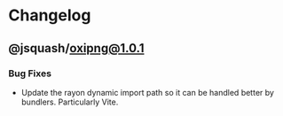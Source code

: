 # Changelog

## @jsquash/oxipng@1.0.1

### Bug Fixes

- Update the rayon dynamic import path so it can be handled better by bundlers. Particularly Vite.
